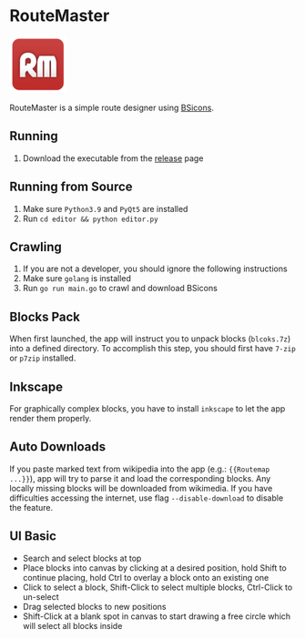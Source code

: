 # RouteMaster

<img src="https://raw.githubusercontent.com/coyove/RouteMaster/master/editor/data/logo.png" width="100">

RouteMaster is a simple route designer using [BSicons](https://commons.wikimedia.org/wiki/BSicon).

## Running
1. Download the executable from the [release](https://github.com/coyove/RouteMaster/releases) page

## Running from Source
1. Make sure `Python3.9` and `PyQt5` are installed
2. Run `cd editor && python editor.py`

## Crawling
1. If you are not a developer, you should ignore the following instructions
2. Make sure `golang` is installed
3. Run `go run main.go` to crawl and download BSicons

## Blocks Pack
When first launched, the app will instruct you to unpack blocks (`blcoks.7z`) into a defined directory. To accomplish this step, you should first have `7-zip` or `p7zip` installed.

## Inkscape
For graphically complex blocks, you have to install `inkscape` to let the app render them properly.

## Auto Downloads
If you paste marked text from wikipedia into the app (e.g.: `{{Routemap ...}}`), app will try to parse it and load the corresponding blocks. Any locally missing blocks will be downloaded from wikimedia. If you have difficulties accessing the internet, use flag `--disable-download` to disable the feature.

## UI Basic
- Search and select blocks at top
- Place blocks into canvas by clicking at a desired position, hold Shift to continue placing, hold Ctrl to overlay a block onto an existing one
- Click to select a block, Shift-Click to select multiple blocks, Ctrl-Click to un-select
- Drag selected blocks to new positions
- Shift-Click at a blank spot in canvas to start drawing a free circle which will select all blocks inside
